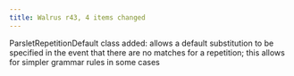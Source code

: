 ```yaml
---
title: Walrus r43, 4 items changed
---
```


ParsletRepetitionDefault class added: allows a default substitution to be specified in the event that there are no matches for a repetition; this allows for simpler grammar rules in some cases
